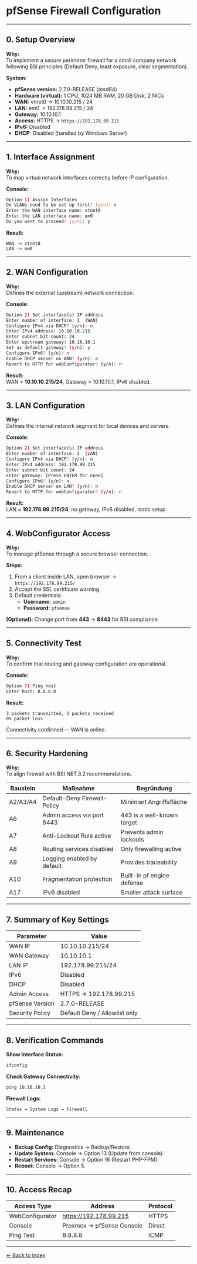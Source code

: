 # pfSense Firewall Configuration

---

## 0. Setup Overview

**Why:**  
To implement a secure perimeter firewall for a small company network following BSI principles (Default Deny, least exposure, clear segmentation).

**System:**  
- **pfSense version:** 2.7.0-RELEASE (amd64)  
- **Hardware (virtual):** 1 CPU, 1024 MB RAM, 20 GB Disk, 2 NICs  
- **WAN:** vtnet0 → 10.10.10.215 / 24  
- **LAN:** em0 → 192.178.99.215 / 24  
- **Gateway:** 10.10.10.1  
- **Access:** HTTPS → `https://192.178.99.215`  
- **IPv6:** Disabled  
- **DHCP:** Disabled (handled by Windows Server)

---

## 1. Interface Assignment

**Why:**  
To map virtual network interfaces correctly before IP configuration.

**Console:**  
```bash
Option 1) Assign Interfaces
Do VLANs need to be set up first? [y/n]: n
Enter the WAN interface name: vtnet0
Enter the LAN interface name: em0
Do you want to proceed? [y/n]: y
```

**Result:**  
```
WAN -> vtnet0
LAN -> em0
```

---

## 2. WAN Configuration

**Why:**  
Defines the external (upstream) network connection.

**Console:**  
```bash
Option 2) Set interface(s) IP address
Enter number of interface: 1  (WAN)
Configure IPv4 via DHCP? (y/n): n
Enter IPv4 address: 10.10.10.215
Enter subnet bit count: 24
Enter upstream gateway: 10.10.10.1
Set as default gateway? (y/n): y
Configure IPv6? (y/n): n
Enable DHCP server on WAN? (y/n): n
Revert to HTTP for webConfigurator? (y/n): n
```

**Result:**  
WAN = **10.10.10.215/24**, Gateway = 10.10.10.1, IPv6 disabled.

---

## 3. LAN Configuration

**Why:**  
Defines the internal network segment for local devices and servers.

**Console:**  
```bash
Option 2) Set interface(s) IP address
Enter number of interface: 2  (LAN)
Configure IPv4 via DHCP? (y/n): n
Enter IPv4 address: 192.178.99.215
Enter subnet bit count: 24
Enter gateway: [Press ENTER for none]
Configure IPv6? (y/n): n
Enable DHCP server on LAN? (y/n): n
Revert to HTTP for webConfigurator? (y/n): n
```

**Result:**  
LAN = **192.178.99.215/24**, no gateway, IPv6 disabled, static setup.

---

## 4. WebConfigurator Access

**Why:**  
To manage pfSense through a secure browser connection.

**Steps:**
1. From a client inside LAN, open browser →  
   `https://192.178.99.215/`
2. Accept the SSL certificate warning.
3. Default credentials:  
   - **Username:** `admin`  
   - **Password:** `pfsense`

**(Optional):** Change port from **443** → **8443** for BSI compliance.

---

## 5. Connectivity Test

**Why:**  
To confirm that routing and gateway configuration are operational.

**Console:**
```bash
Option 7) Ping host
Enter host: 8.8.8.8
```

**Result:**
```
3 packets transmitted, 3 packets received
0% packet loss
```

Connectivity confirmed — WAN is online.

---

## 6. Security Hardening

**Why:**  
To align firewall with BSI NET.3.2 recommendations.

| Baustein | Maßnahme | Begründung |
|-----------|-----------|------------|
| A2/A3/A4 | Default-Deny Firewall-Policy | Minimiert Angriffsfläche |
| A6 | Admin access via port 8443 | 443 is a well-known target |
| A7 | Anti-Lockout Rule active | Prevents admin lockouts |
| A8 | Routing services disabled | Only firewalling active |
| A9 | Logging enabled by default | Provides traceability |
| A10 | Fragmentation protection | Built-in pf engine defense |
| A17 | IPv6 disabled | Smaller attack surface |

---

## 7. Summary of Key Settings

| Parameter | Value |
|------------|--------|
| WAN IP | 10.10.10.215/24 |
| WAN Gateway | 10.10.10.1 |
| LAN IP | 192.178.99.215/24 |
| IPv6 | Disabled |
| DHCP | Disabled |
| Admin Access | HTTPS → 192.178.99.215 |
| pfSense Version | 2.7.0-RELEASE |
| Security Policy | Default Deny / Allowlist only |

---

## 8. Verification Commands

**Show Interface Status:**
```bash
ifconfig
```

**Check Gateway Connectivity:**
```bash
ping 10.10.10.1
```

**Firewall Logs:**
```
Status → System Logs → Firewall
```

---

## 9. Maintenance

- **Backup Config:** Diagnostics → Backup/Restore.  
- **Update System:** Console → Option 13 (Update from console).  
- **Restart Services:** Console → Option 16 (Restart PHP-FPM).  
- **Reboot:** Console → Option 5.

---

## 10. Access Recap

| Access Type | Address | Protocol |
|--------------|----------|-----------|
| WebConfigurator | https://192.178.99.215 | HTTPS |
| Console | Proxmox → pfSense Console | Direct |
| Ping Test | 8.8.8.8 | ICMP |

---

[← Back to Index](../mail.md)